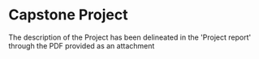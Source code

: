 # Capstone Project

The description of the Project has been delineated in the 'Project report' through the PDF provided as an attachment
